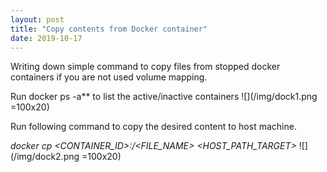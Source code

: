 ```yaml
---
layout: post
title: "Copy contents from Docker container"
date: 2019-10-17
---
```


Writing down simple command to copy files from stopped docker containers if you are not used volume mapping.

Run docker ps -a** to list the active/inactive containers
![](/img/dock1.png =100x20)

Run following command to copy the desired content to host machine.

*docker cp <CONTAINER_ID>:<LOCATION OF FILE INSIDE THE CONTAINER>/<FILE_NAME> <HOST_PATH_TARGET>*
![](/img/dock2.png =100x20)
